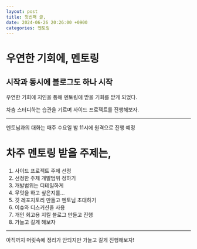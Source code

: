 ```yaml
---
layout: post
title: 첫번째 글,
date: 2024-06-26 20:26:00 +0900
categories: 멘토링
---
```


# 우연한 기회에, 멘토링

## 시작과 동시에 블로그도 하나 시작

우연한 기회에 지인을 통해 멘토링에 받을 기회를 받게 되었다.

차츰 스터디하는 습관을 기르며 사이드 프로젝트를 진행해보자.

---

멘토님과의 대화는 매주 수요일 밤 11시에 원격으로 진행 예정

# 차주 멘토링 받을 주제는,  
1) 사이드 프로젝트 주제 선정  
2) 선정한 주제 개발범위 정하기  
3) 개발범위는 디테일하게  
4) 무엇을 하고 싶은지를...  
5) 깃 레포지토리 만들고 멘토님 초대하기  
6) 이슈와 디스커션을 사용  
7) 개인 회고용 지킬 블로그 만들고 진행  
8) 가늘고 길게 해보자  

---

아직까지 머릿속에 정리가 안되지만 가늘고 길게 진행해보자!
